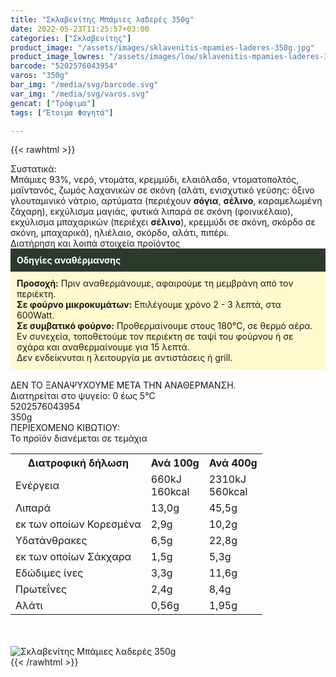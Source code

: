 ```yaml
---
title: "Σκλαβενίτης Μπάμιες λαδερές 350g"
date: 2022-05-23T11:25:57+03:00
categories: ["Σκλαβενίτης"]
product_image: "/assets/images/sklavenitis-mpamies-laderes-350g.jpg"
product_image_lowres: "/assets/images/low/sklavenitis-mpamies-laderes-350g.jpg"
barcode: "5202576043954"
varos: "350g"
bar_img: "/media/svg/barcode.svg"
var_img: "/media/svg/varos.svg"
gencat: ["Τρόφιμα"]
tags: ["Έτοιμα Φαγητά"]

---
```

{{< rawhtml >}}

<div class="sload555"><div class="product"><div id="sistatika">Συστατικά:</div><div class="alltext">Μπάμιες 93%, νερό, ντομάτα, κρεμμύδι, ελαιόλαδο, ντοματοπολτός, μαϊντανός, ζωμός λαχανικών σε σκόνη (αλάτι, ενισχυτικό γεύσης: όξινο γλουταμινικό νάτριο, αρτύματα (περιέχουν <b>σόγια</b>, <b>σέλινο</b>, καραμελωμένη ζάχαρη), εκχύλισμα μαγιάς, φυτικά λιπαρά σε σκόνη (φοινικέλαιο), εκχύλισμα μπαχαρικών (περιέχει <b>σέλινο</b>), κρεμμύδι σε σκόνη, σκόρδο σε σκόνη, μπαχαρικά), ηλιέλαιο, σκόρδο, αλάτι, πιπέρι.</div><div id="loipa">Διατήρηση και λοιπά στοιχεία προϊόντος</div><div class="alltext"><div style="background:#2b3a2d;padding:10px;color:#fff"><b>Οδηγίες αναθέρμανσης</b></div><div style="background:#ffface;padding:10px;"><b>Προσοχή:</b> Πριν αναθερμάνουμε, αφαιρούμε τη μεμβράνη από τον περιέκτη.<br><b>Σε φούρνο μικροκυμάτων:</b> Επιλέγουμε χρόνο 2 - 3 λεπτά, στα 600Watt.<br><b>Σε συμβατικό φούρνο:</b> Προθερμαίνουμε στους 180°C, σε θερμό αέρα. Εν συνεχεία, τοποθετούμε τον περιέκτη σε ταψί του φούρνου ή σε σχάρα και αναθερμαίνουμε για 15 λεπτά.<br>Δεν ενδείκνυται η λειτουργία με αντιστάσεις ή grill.</div><br>ΔΕΝ ΤΟ ΞΑΝΑΨΥΧΟΥΜΕ ΜΕΤΑ ΤΗΝ ΑΝΑΘΕΡΜΑΝΣΗ.<br>Διατηρείται στο ψυγείο: 0 έως 5°C<br></div><div id="barcode"><div id="barimage1"></div><span id="bartext">5202576043954</span></div><div id="varos"><div id="varosimage1"></div><span id="varostext">350g</span></div><div id="kivotio">ΠΕΡΙΕΧΟΜΕΝΟ ΚΙΒΩΤΙΟΥ:<br>Το προϊόν διανέμεται σε τεμάχια</div><div class="tabout"><table id="diatable"><tbody><tr><th>Διατροφική δήλωση</th><th>Ανά 100g</th><th>Ανά 400g</th></tr><tr><td class="texr2">Ενέργεια</td><td class="texr">660kJ<br>160kcal</td><td class="texr">2310kJ<br>560kcal</td></tr><tr><td class="texr2">Λιπαρά</td><td class="texr">13,0g</td><td class="texr">45,5g</td></tr><tr><td class="gray">εκ των οποίων Κορεσµένα</td><td class="gray2">2,9g</td><td class="gray2">10,2g</td></tr><tr><td class="texr2">Yδατάνθρακες</td><td class="texr">6,5g</td><td class="texr">22,8g</td></tr><tr><td class="gray">εκ των οποίων Σάκχαρα</td><td class="gray2">1,5g</td><td class="gray2">5,3g</td></tr><tr><td class="texr2">Eδώδιμες ίνες</td><td class="texr">3,3g</td><td class="texr">11,6g</td></tr><tr><td class="texr2">Πρωτεΐνες</td><td class="texr">2,4g</td><td class="texr">8,4g</td></tr><tr><td class="texr2">Αλάτι</td><td class="texr">0,56g</td><td class="texr">1,95g</td></tr></tbody></table></div><br><br><div class="pimg"><img alt="Σκλαβενίτης Μπάμιες λαδερές 350g" title="Σκλαβενίτης Μπάμιες λαδερές 350g" src="/assets/images/sklavenitis-mpamies-laderes-350g.jpg"></div></div></div>
{{< /rawhtml >}}


